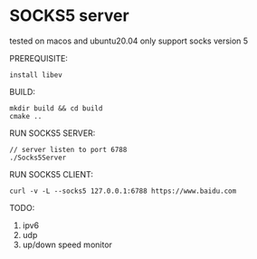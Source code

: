 # SOCKS5 server
tested on macos and ubuntu20.04
only support socks version 5

PREREQUISITE:
```
install libev
```

BUILD:
```
mkdir build && cd build
cmake ..
```

RUN SOCKS5 SERVER:
```
// server listen to port 6788
./Socks5Server 

```

RUN SOCKS5 CLIENT:
```
curl -v -L --socks5 127.0.0.1:6788 https://www.baidu.com
```

TODO:
1. ipv6
2. udp
3. up/down speed monitor